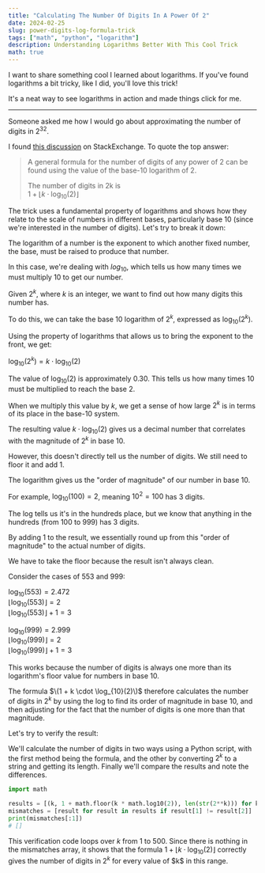 ```yaml
---
title: "Calculating The Number Of Digits In A Power Of 2"
date: 2024-02-25
slug: power-digits-log-formula-trick
tags: ["math", "python", "logarithm"]
description: Understanding Logarithms Better With This Cool Trick
math: true
---
```


I want to share something cool I learned about logarithms. If you've found logarithms a bit tricky, like I did, you'll love this trick!

It's a neat way to see logarithms in action and made things click for me.

---

Someone asked me how I would go about approximating the number of digits in $2^{32}$. 

I found [this discussion](https://math.stackexchange.com/questions/1693073/how-many-digits-are-in-the-integer-representation-of-2-to-the-30th-power) on StackExchange. To quote the top answer:

> A general formula for the number of digits of any power of 2 can be found using the value of the base-10 logarithm of 2.   
> 
> The number of digits in 2k is   
> $1 + \lfloor k \cdot \log_{10}(2) \rfloor$  

The trick uses a fundamental property of logarithms and shows how they relate to the scale of numbers in different bases, particularly base 10 (since we're interested in the number of digits). Let's try to break it down:

The logarithm of a number is the exponent to which another fixed number, the base, must be raised to produce that number. 

In this case, we're dealing with $log_{10}$, which tells us how many times we must multiply 10 to get our number. 

Given $2^k$, where $k$ is an integer, we want to find out how many digits this number has. 

To do this, we can take the base 10 logarithm of $2^k$, expressed as $\log_{10}(2^k)$. 

Using the property of logarithms that allows us to bring the exponent to the front, we get:

$\log_{10}(2^k) = k \cdot \log_{10}(2)$

The value of $\log_{10}(2)$ is approximately $0.30$. This tells us how many times 10 must be multiplied to reach the base 2. 

When we multiply this value by $k$, we get a sense of how large $2^k$ is in terms of its place in the base-10 system.

The resulting value $k \cdot \log_{10}(2)$ gives us a decimal number that correlates with the magnitude of $2^k$ in base 10. 

However, this doesn't directly tell us the number of digits. We still need to floor it and add 1.

The logarithm gives us the "order of magnitude" of our number in base 10.

For example, $\log_{10}(100) = 2$, meaning $10^2 = 100$ has 3 digits. 

The log tells us it's in the hundreds place, but we know that anything in the hundreds (from 100 to 999) has 3 digits.

By adding 1 to the result, we essentially round up from this "order of magnitude" to the actual number of digits. 

We have to take the floor because the result isn't always clean. 

Consider the cases of 553 and 999:

$\log_{10}(553) = 2.472$    
$\lfloor\log_{10}(553)\rfloor = 2$    
$\lfloor\log_{10}(553)\rfloor + 1 = 3$

$\log_{10}(999) = 2.999$   
$\lfloor\log_{10}(999)\rfloor = 2$    
$\lfloor\log_{10}(999)\rfloor + 1 = 3$

This works because the number of digits is always one more than its logarithm's floor value for numbers in base 10.

The formula $\(1 + k \cdot \log_{10}(2)\)$ therefore calculates the number of digits in $2^k$ by using the log to find its order of magnitude in base 10, and then adjusting for the fact that the number of digits is one more than that magnitude. 

Let's try to verify the result:

We'll calculate the number of digits in two ways using a Python script, with the first method being the formula, and the other by converting $2^k$ to a string and getting its length. Finally we'll compare the results and note the differences.

```python
import math

results = [(k, 1 + math.floor(k * math.log10(2)), len(str(2**k))) for k in range(1, 501)]
mismatches = [result for result in results if result[1] != result[2]]
print(mismatches[:1])
# []
```

This verification code loops over $k$ from 1 to 500. Since there is nothing in the mismatches array, it shows that the formula $1 + \lfloor k \cdot \log_{10}(2) \rfloor$ correctly gives the number of digits in $2^k$ for every value of \$k$ in this range. 